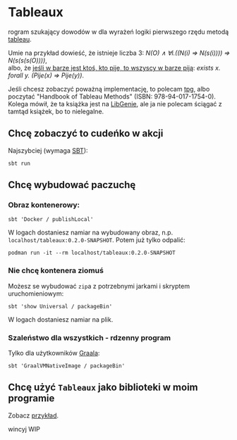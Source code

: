 # Tableaux

rogram szukający dowodów w dla wyrażeń logiki pierwszego rzędu metodą
[tableau](https://pl.wikipedia.org/wiki/Tableau_(system_dowodzenia_twierdze%C5%84)).

Umie na przykład dowieść, że istnieje liczba 3:
_N(O) ∧ ∀i.((N(i) ⇒ N(s(i)))) ⇒ N(s(s(s(O))))_,  
albo, że
[jeśli w barze jest ktoś, kto pije, to wszyscy w barze piją](https://en.wikipedia.org/wiki/Drinker_paradox):
_exists x. forall y. (Pije(x) => Pije(y))_.

Jeśli chcesz zobaczyć poważną implementację, to polecam [tpg](https://github.com/wo/tpg),
albo poczytać "Handbook of Tableau Methods" (ISBN: 978-94-017-1754-0).
Kolega mówił, że ta książka jest na [LibGenie](https://libgen.rs/),
ale ja nie polecam ściągać z tamtąd książek, bo to nielegalne.

## Chcę zobaczyć to cudeńko w akcji

Najszybciej (wymaga [SBT](https://www.scala-sbt.org/)):

```
sbt run
```

## Chcę wybudować paczuchę

### Obraz kontenerowy:

```
sbt 'Docker / publishLocal'
```

W logach dostaniesz namiar na wybudowany obraz, n.p. `localhost/tableaux:0.2.0-SNAPSHOT`.
Potem już tylko odpalić:

```
podman run -it --rm localhost/tableaux:0.2.0-SNAPSHOT
```

### Nie chcę kontenera ziomuś

Możesz se wybudować `zip`a z potrzebnymi jarkami i skryptem uruchomieniowym:

```
sbt 'show Universal / packageBin'
```

W logach dostaniesz namiar na plik.

### Szaleństwo dla wszystkich - rdzenny program

Tylko dla użytkowników [Graala](https://www.graalvm.org/):

```
sbt 'GraalVMNativeImage / packageBin'
```

## Chcę użyć `Tableaux` jako biblioteki w moim programie

Zobacz [przykład](src/main/scala/example/Example.scala).

wincyj WIP
